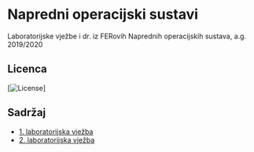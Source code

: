 # Napredni operacijski sustavi

Laboratorijske vježbe i dr. iz FERovih Naprednih operacijskih sustava, a.g. 2019/2020

## Licenca

[![License](https://img.shields.io/badge/License-Apache%202.0-blue.svg)]

## Sadržaj

- [1. laboratorijska vježba](./LAB1)
- [2. laboratorijska vježba](./LAB2)
